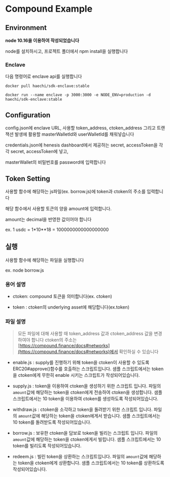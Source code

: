 # Compound Example

## Environment

**node 10.16을 이용하여 작성되었습니다**

node를 설치하시고, 프로젝트 폴더에서 npm install을 실행합니다

### Enclave

다음 명령어로 enclave api를 실행합니다

`docker pull haechi/sdk-enclave:stable`

`docker run --name enclave -p 3000:3000 -e NODE_ENV=production -d haechi/sdk-enclave:stable`

## Configuration

config.json에 enclave URL, 사용할 token_address, ctoken_address 그리고 트랜잭션 발생에 활용할 masterWalletId와 userWalletId를 채워넣습니다

credentials.json에 henesis dashboard에서 제공하는 secret, accessToken을 각각 secret, accessToken에 넣고,

masterWallet의 비밀번호를 password에 입력합니다


## Token Setting

사용할 함수에 해당하는 js파일(ex. borrow.js)에 token과 ctoken의 주소를 입력합니다

해당 함수에서 사용할 토큰의 양을 amount에 입력합니다.

amount는 decimal을 반영한 값이어야 합니다

ex. 1 usdc = 1*10**18 = 1000000000000000000

## 실행

사용할 함수에 해당하는 파일을 실행합니다

ex. node borrow.js

### 용어 설명

- ctoken: compound 토큰을 의미합니다(ex. ctoken)

- token : ctoken의 underlying asset에 해당합니다(ex.token)

### 파일 설명

> 모든 파일에 대해 사용할 때 token_address 값과 ctoken_address 값을 변경하여야 합니다
> ctoken의 주소는 [https://compound.finance/docs#networks](https://compound.finance/docs#networks)에서 확인하실 수 있습니다

- enable.js : supply를 진행하기 위해 token을 ctoken이 사용할 수 있도록 ERC20#approve()함수를 호출하는 스크립트입니다. 샘플 스크립트에서는 token을 ctoken에게 무한히 enable 시키는 스크립트가 작성되어있습니다.

- supply.js : token을 이용하여 ctoken을 생성하기 위한 스크립트 입니다. 파일의 `amount`값에 해당하는 token을 ctoken에게 전송하여 ctoken을 생성합니다. 샘플 스크립트에서는 10 token을 이용하여 ctoken를 생성하도록 작성되어있습니다.

- withdraw.js : ctoken을 소각하고 token을 돌려받기 위한 스크립트 입니다. 파일의 `amount`값에 해당하는 token을 ctoken에게서 받습니다. 샘플 스크립트에서는 10 token를 돌려받도록 작성되어있습니다.

- borrow.js : 보유한 ctoken을 담보로 token을 빌리는 스크립트 입니다. 파일의 `amount`값에 해당하는 token을 ctoken에게서 빌립니다. 샘플 스크립트에서는 10 token를 빌리도록 작성되어있습니다.

- redeem.js : 빌린 token을 상환하는 스크립트입니다. 파일의 `amount`값에 해당하는 token을 ctoken에게 상환합니다. 샘플 스크립트에서는 10 token를 상환하도록 작성되어있습니다.
